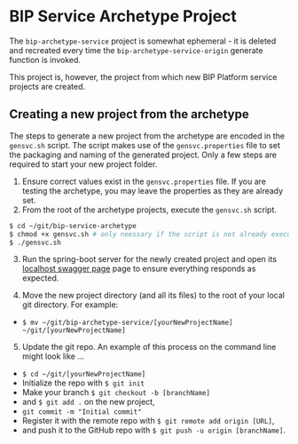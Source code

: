 # BIP Service Archetype Project

The `bip-archetype-service` project is somewhat ephemeral - it is deleted and recreated every time the `bip-archetype-service-origin` generate function is invoked.

This project is, however, the project from which new BIP Platform service projects are created.

## Creating a new project from the archetype

The steps to generate a new project from the archetype are encoded in the `gensvc.sh` script. The script makes use of the `gensvc.properties` file to set the packaging and naming of the generated project. Only a few steps are required to start your new project folder.

1. Ensure correct values exist in the `gensvc.properties` file. If you are testing the archetype, you may leave the properties as they are already set.
2. From the root of the archetype projects, execute the `gensvc.sh` script.

  ```bash
  $ cd ~/git/bip-service-archetype
  $ chmod +x gensvc.sh # only neessary if the script is not already executable
  $ ./gensvc.sh
  ```

3. Run the spring-boot server for the newly created project and open its [localhost swagger page](http://localhost:8080/swagger-ui.html) page to ensure everything responds as expected.

4. Move the new project directory (and all its files) to the root of your local git directory. For example:

  - `$ mv ~/git/bip-archetype-service/[yourNewProjectName] ~/git/[yourNewProjectName]`

5. Update the git repo. An example of this process on the command line might look like ...

  - `$ cd ~/git/[yourNewProjectName]`
  - Initialize the repo with `$ git init`
  - Make your branch `$ git checkout -b [branchName]`
  - and `$ git add .` on the new project,
  - `git commit -m "Initial commit"`
  - Register it with the remote repo with `$ git remote add origin [URL]`,
  - and push it to the GitHub repo with `$ git push -u origin [branchName]`.

